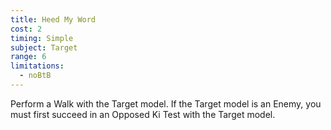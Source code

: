 ```yaml
---
title: Heed My Word
cost: 2
timing: Simple
subject: Target
range: 6
limitations:
  - noBtB
---
```

Perform a Walk with the Target model. If the Target model is an Enemy, you must first succeed in an Opposed Ki Test with the Target model.